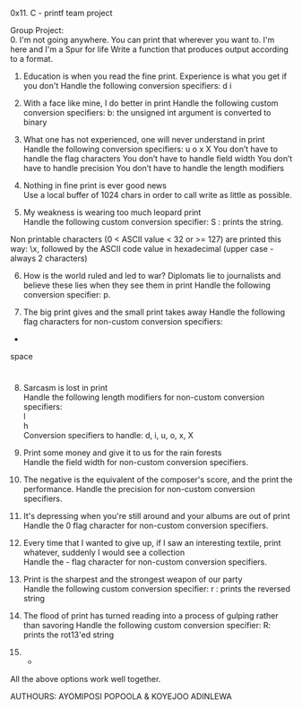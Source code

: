 0x11. C - printf team project

Group Project:                                                                  
0. I'm not going anywhere. You can print that wherever you want to. I'm here and I'm a Spur for life
Write a function that produces output according to a format.

1. Education is when you read the fine print. Experience is what you get if you don't
Handle the following conversion specifiers:
d
i

2. With a face like mine, I do better in print
Handle the following custom conversion specifiers:
b: the unsigned int argument is converted to binary

3. What one has not experienced, one will never understand in print             
Handle the following conversion specifiers:
u
o
x
X
You don’t have to handle the flag characters
You don’t have to handle field width
You don’t have to handle precision
You don’t have to handle the length modifiers

4. Nothing in fine print is ever good news                                      
Use a local buffer of 1024 chars in order to call write as little as possible.      
5. My weakness is wearing too much leopard print                                
Handle the following custom conversion specifier:                               S : prints the string.

Non printable characters (0 < ASCII value < 32 or >= 127) are printed this way: \x, followed by the ASCII code value in hexadecimal (upper case - always 2 characters)

6. How is the world ruled and led to war? Diplomats lie to journalists and believe these lies when they see them in print 
Handle the following conversion specifier: p.

7. The big print gives and the small print takes away                           Handle the following flag characters for non-custom conversion specifiers:
+
space
#

8. Sarcasm is lost in print                                                     
Handle the following length modifiers for non-custom conversion specifiers:     
l                                                                               
h                                                                               
Conversion specifiers to handle: d, i, u, o, x, X                                   
9. Print some money and give it to us for the rain forests                      
Handle the field width for non-custom conversion specifiers.                    

10. The negative is the equivalent of the composer's score, and the print the performance. 
Handle the precision for non-custom conversion specifiers.                      

11. It's depressing when you're still around and your albums are out of print   
Handle the 0 flag character for non-custom conversion specifiers.                   
12. Every time that I wanted to give up, if I saw an interesting textile, print whatever, suddenly I would see a collection  
Handle the - flag character for non-custom conversion specifiers.               

13. Print is the sharpest and the strongest weapon of our party                 
Handle the following custom conversion specifier:                                   r : prints the reversed string

14. The flood of print has turned reading into a process of gulping rather than savoring
Handle the following custom conversion specifier:
R: prints the rot13'ed string

15. *                                                                           
All the above options work well together. 

AUTHOURS:
AYOMIPOSI POPOOLA & KOYEJOO ADINLEWA
